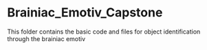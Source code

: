 # Brainiac_Emotiv_Capstone

This folder contains the basic code and files for object identification through the brainiac emotiv

